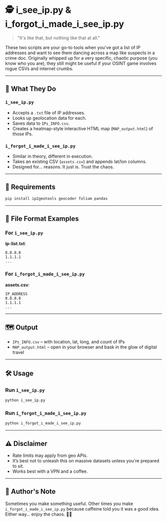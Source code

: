 # 🕵️ i_see_ip.py & i_forgot_i_made_i_see_ip.py

> "It's like that, but nothing like that at all."

These two scripts are your go-to tools when you've got a list of IP addresses and want to see them dancing across a map like suspects in a crime doc. Originally whipped up for a very specific, chaotic purpose (you know who you are), they still might be useful if your OSINT game involves rogue CSVs and internet crumbs.

---

## 📌 What They Do

### `i_see_ip.py`
- Accepts a `.txt` file of IP addresses.
- Looks up geolocation data for each.
- Saves data to `IPs_INFO.csv`.
- Creates a heatmap-style interactive HTML map (`MAP_output.html`) of those IPs.

### `i_forgot_i_made_i_see_ip.py`
- Similar in theory, different in execution.
- Takes an existing CSV (`assets.csv`) and appends lat/lon columns.
- Designed for... reasons. It just is. Trust the chaos.

---

## 🧰 Requirements
```bash
pip install ip2geotools geocoder folium pandas
```

---

## 📁 File Format Examples

### For `i_see_ip.py`
**ip-list.txt**:
```
8.8.8.8
1.1.1.1
...
```

### For `i_forgot_i_made_i_see_ip.py`
**assets.csv**:
```
IP_ADDRESS
8.8.8.8
1.1.1.1
...
```

---

## 🗺️ Output
- `IPs_INFO.csv` – with location, lat, long, and count of IPs
- `MAP_output.html` – open in your browser and bask in the glow of digital travel

---

## 🛠️ Usage
### Run `i_see_ip.py`
```bash
python i_see_ip.py
```

### Run `i_forgot_i_made_i_see_ip.py`
```bash
python i_forgot_i_made_i_see_ip.py
```

---

## ⚠️ Disclaimer
- Rate limits may apply from geo APIs.
- It’s best not to unleash this on massive datasets unless you're prepared to sit.
- Works best with a VPN and a coffee.

---

## 💬 Author's Note
Sometimes you make something useful. Other times you make `i_forgot_i_made_i_see_ip.py` because caffeine told you it was a good idea. Either way… enjoy the chaos. 🧠📍
